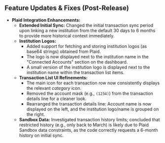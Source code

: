 ## Feature Updates & Fixes (Post-Release)

*   **Plaid Integration Enhancements:**
    *   **Extended Initial Sync:** Changed the initial transaction sync period upon linking a new institution from the default 30 days to 6 months to provide more historical context immediately.
    *   **Institution Logos:**
        *   Added support for fetching and storing institution logos (as base64 strings) obtained from Plaid.
        *   The logo is now displayed next to the institution name in the "Connected Accounts" section on the dashboard.
        *   A small version of the institution logo is displayed next to the institution name within the transaction list items.
    *   **Transaction List UI Refinements:**
        *   The main icon for each transaction row now consistently displays the relevant *category* icon.
        *   Removed the account mask (e.g., `(1234)`) from the transaction details line for a cleaner look.
        *   Rearranged the transaction details line: Account name is now displayed on the left, and the institution logo/name is grouped on the right.
    *   **Sandbox Data:** Investigated transaction history limits; concluded that restricted history (e.g., only back to March) is likely due to Plaid Sandbox data constraints, as the code correctly requests a 6-month history on initial sync. 

